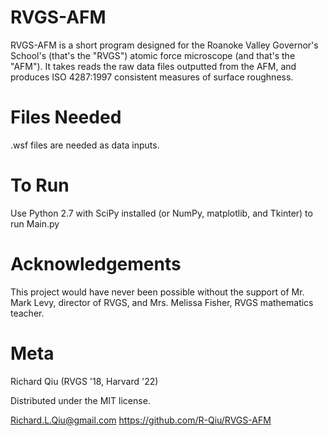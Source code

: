# RVGS-AFM
RVGS-AFM is a short program designed for the Roanoke Valley Governor's School's (that's the "RVGS") atomic force microscope (and that's the "AFM"). It takes reads the raw data files outputted from the AFM, and produces ISO 4287:1997 consistent measures of surface roughness. 

# Files Needed
.wsf files are needed as data inputs. 

# To Run
Use Python 2.7 with SciPy installed (or NumPy, matplotlib, and Tkinter) to run Main.py

# Acknowledgements
This project would have never been possible without the support of Mr. Mark Levy, director of RVGS, and Mrs. Melissa Fisher, RVGS mathematics teacher. 

# Meta
Richard Qiu (RVGS '18, Harvard '22)

Distributed under the MIT license. 

Richard.L.Qiu@gmail.com
https://github.com/R-Qiu/RVGS-AFM
